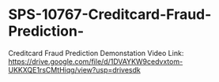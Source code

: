 # SPS-10767-Creditcard-Fraud-Prediction-
Creditcard Fraud Prediction 
Demonstation Video Link: https://drive.google.com/file/d/1DVAYKW9cedvxtom-UKKXQE1rsCMtHiqg/view?usp=drivesdk
